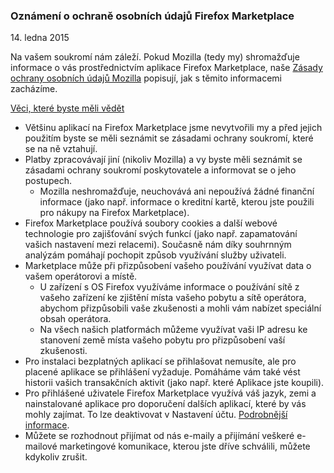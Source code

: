 ### Oznámení o ochraně osobních údajů Firefox Marketplace
14\. ledna 2015

Na vašem soukromí nám záleží. Pokud Mozilla (tedy my) shromažďuje informace o vás prostřednictvím aplikace Firefox Marketplace, naše [Zásady ochrany osobních údajů Mozilla](https://www.mozilla.org/privacy/) popisují, jak s těmito informacemi zacházíme.

<u>Věci, které byste měli vědět</u>

- Většinu aplikací na Firefox Marketplace jsme nevytvořili my a před jejich použitím byste se měli seznámit se zásadami ochrany soukromí, které se na ně vztahují.
- Platby zpracovávají jiní (nikoliv Mozilla) a vy byste měli seznámit se zásadami ochrany soukromí poskytovatele a informovat se o jeho postupech.
  - Mozilla neshromažďuje, neuchovává ani nepoužívá žádné finanční informace (jako např. informace o kreditní kartě, kterou jste použili pro nákupy na Firefox Marketplace).
- Firefox Marketplace používá soubory cookies a další webové technologie pro zajišťování svých funkcí (jako např. zapamatování vašich nastavení mezi relacemi). Současně nám díky souhrnným analýzám pomáhají pochopit způsob využívání služby uživateli.
- Marketplace může při přizpůsobení vašeho používání využívat data o vašem operátorovi a místě.
  - U zařízení s OS Firefox využíváme informace o používání sítě z vašeho zařízení ke zjištění místa vašeho pobytu a sítě operátora, abychom přizpůsobili vaše zkušenosti a mohli vám nabízet speciální obsah operátora.
  - Na všech našich platformách můžeme využívat vaši IP adresu ke stanovení země místa vašeho pobytu pro přizpůsobení vaší zkušenosti.
- Pro instalaci bezplatných aplikací se přihlašovat nemusíte, ale pro placené aplikace se přihlášení vyžaduje. Pomáháme vám také vést historii vašich transakčních aktivit (jako např. které Aplikace jste koupili).
- Pro přihlášené uživatele Firefox Marketplace využívá váš jazyk, zemi a nainstalované aplikace pro doporučení dalších aplikací, které by vás mohly zajímat.  To lze deaktivovat v Nastavení účtu. [Podrobnější informace](https://support.mozilla.org/en-US/kb/recommendations-marketplace).
- Můžete se rozhodnout přijímat od nás e-maily a přijímání veškeré e-mailové marketingové komunikace, kterou jste dříve schválili, můžete kdykoliv zrušit.
